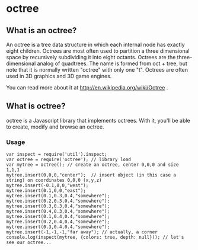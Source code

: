# octree

## What is an octree?

An octree is a tree data structure in which each internal node has exactly
eight children. Octrees are most often used to partition a three dimensional
space by recursively subdividing it into eight octants. Octrees are the
three-dimensional analog of quadtrees. The name is formed from oct + tree, but
note that it is normally written "octree" with only one "t". Octrees are often
used in 3D graphics and 3D game engines.

You can read more about it at http://en.wikipedia.org/wiki/Octree .

## What is octree?

octree is a Javascript library that implements octrees. With it, you'll be
able to create, modify and browse an octree.

### Usage

	var inspect = require('util').inspect;
	var octree = require('octree'); // library load
	var mytree = octree(); // create an octree, center 0,0,0 and size 1,1,1
	mytree.insert(0,0,0,"center");  // insert object (in this case a string) on coordinates 0,0,0 (x,y,z)
	mytree.insert(-0.1,0,0,"west");
	mytree.insert(0.1,0,0,"east");
	mytree.insert(0.1,0.3,0.4,"somewhere");
	mytree.insert(0.2,0.3,0.4,"somewhere");
	mytree.insert(0.3,0.3,0.4,"somewhere");
	mytree.insert(0.4,0.3,0.4,"somewhere");
	mytree.insert(0.1,0.4,0.4,"somewhere");
	mytree.insert(0.2,0.4,0.4,"somewhere");
	mytree.insert(0.3,0.4,0.4,"somewhere");
	mytree.insert(-1,-1,-1,"far away"); // actually, a corner
	console.log(inspect(mytree, {colors: true, depth: null})); // let's see our octree...
